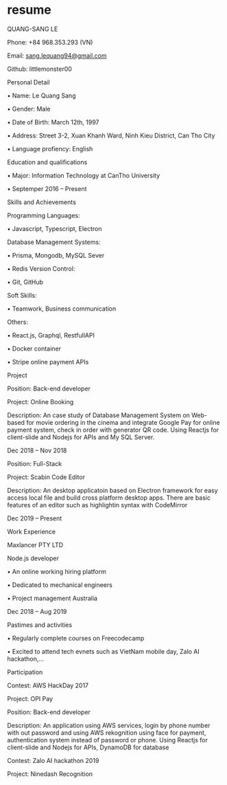 # resume
QUANG-SANG LE

Phone: +84 968.353.293 (VN)

Email: sang.lequang94@gmail.com

Github: littlemonster00


Personal Detail

•	Name: Le Quang Sang

•	Gender: Male

•	Date of Birth: March 12th, 1997

•	Address: Street 3-2, Xuan Khanh Ward, Ninh Kieu District, Can Tho City

•	Language profiency: English

Education and qualifications

•	Major: Information Technology at CanTho University

•	Septemper 2016 – Present

Skills and Achievements

Programming Languages:

•	Javascript, Typescript, Electron

Database Management Systems:

•	Prisma, Mongodb, MySQL Sever

•	Redis	Version Control:

•	Git, GitHub

Soft Skills:

•	Teamwork,  Business communication

Others:

•	React.js, Graphql, RestfullAPI

•	Docker container

•	Stripe online payment APIs

Project

Position: Back-end developer

Project:  Online Booking

Description: An case study of Database Management System on Web-based for movie ordering in the cinema and integrate Google Pay for 
online payment system, check in order with generator QR code. Using Reactjs for client-slide and Nodejs for APIs and My SQL Server. 

Dec 2018 – Nov 2018

Position: Full-Stack

Project:  Scabin Code Editor

Description: An desktop applicatoin based on Electron framework for easy access local file and build cross platform desktop apps. There 
are basic features of an editor such as highlightin syntax with CodeMirror

Dec 2019 – Present


Work Experience

Maxlancer PTY LTD

Node.js developer

•	An online working hiring platform

•	Dedicated to mechanical engineers

•	Project management	Australia

Dec 2018 – Aug 2019

Pastimes and activities

•	Regularly complete courses on Freecodecamp

•	Excited to attend tech evnets such as VietNam mobile day, Zalo AI hackathon,...

Participation

Contest: AWS HackDay 2017

Project: OPI Pay

Position: Back-end developer

Description: An application using AWS services, login by phone number with out password and using AWS rekognition using face for payment, authentication system instead of password or phone.  Using Reactjs for client-slide and Nodejs for APIs, DynamoDB for database

Contest: Zalo AI hackathon 2019

Project:  Ninedash Recognition



